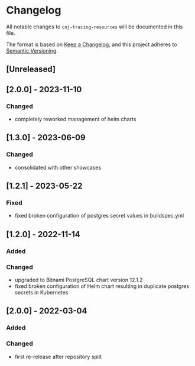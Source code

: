# Changelog
All notable changes to `cnj-tracing-resources` will be documented in this file.

The format is based on [Keep a Changelog](https://keepachangelog.com/en/1.0.0/),
and this project adheres to [Semantic Versioning](https://semver.org/spec/v2.0.0.html).

## [Unreleased]

## [2.0.0] - 2023-11-10
### Changed
- completely reworked management of helm charts

## [1.3.0] - 2023-06-09
### Changed 
- consolidated with other showcases

## [1.2.1] - 2023-05-22
### Fixed
- fixed broken configuration of postgres secret values in buildspec.yml

## [1.2.0] - 2022-11-14
### Added
### Changed
- upgraded to Bitnami PostgreSQL chart version 12.1.2
- fixed broken configuration of Helm chart resulting in duplicate postgres secrets in Kubernetes

## [2.0.0] - 2022-03-04
### Added
### Changed
- first re-release after repository split

